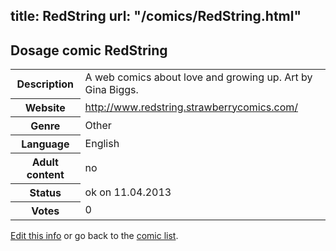 title: RedString
url: "/comics/RedString.html"
---
Dosage comic RedString
-----------------------------------------

<table class="comicinfo">
<tr>
<th>Description</th><td>A web comics about love and growing up. Art by Gina Biggs.</td>
</tr>
<tr>
<th>Website</th><td><a href="http://www.redstring.strawberrycomics.com/">http://www.redstring.strawberrycomics.com/</a></td>
</tr>
<tr>
<th>Genre</th><td>Other</td>
</tr>
<tr>
<th>Language</th><td>English</td>
</tr>
<tr>
<th>Adult content</th><td>no</td>
</tr>
<tr>
<th>Status</th><td>ok on 11.04.2013</td>
</tr>
<tr>
<th>Votes</th><td>0</div></td>
</tr>
</table>

[Edit this info](/comics/RedString_edit.html) or go back to the [comic list](../comic-index.html).
